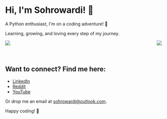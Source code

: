 # Hi, I'm Sohrowardi! 👋

A Python enthusiast, I'm on a coding adventure! 🚀

Learning, growing, and loving every step of my journey. 

<p>
  <a href="https://github.com/anuraghazra/github-readme-stats" title="Go to Source">
    <img align="left" src="https://github-readme-stats.vercel.app/api?username=sohrowardi&show_icons=true&theme=dark">
  </a>
</p>

<p>
  <a href="https://github.com/anuraghazra/github-readme-stats">
    <img align="right" src="https://github-readme-stats.vercel.app/api/top-langs/?username=sohrowardi&hide=javascript,html">
  </a>
</p>

<br><br><br>

## Want to connect? Find me here:

- [LinkedIn](https://www.linkedin.com/in/sohrowardi/)
- [Reddit](https://www.reddit.com/user/sohrowardi)
- [YouTube](https://www.youtube.com/user/sohrowardi)

Or drop me an email at sohrowardi@outlook.com.

Happy coding! 🚀
